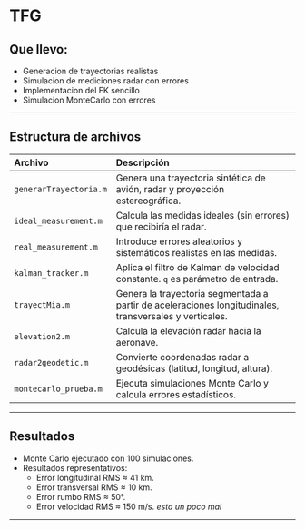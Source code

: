 # TFG
## Que llevo:
- Generacion de trayectorias realistas
- Simulacion de mediciones radar con errores
- Implementacion del FK sencillo
- Simulacion MonteCarlo con errores
---
## Estructura de archivos

| Archivo | Descripción |
|:--------|:------------|
| `generarTrayectoria.m` | Genera una trayectoria sintética de avión, radar y proyección estereográfica. |
| `ideal_measurement.m` | Calcula las medidas ideales (sin errores) que recibiría el radar. |
| `real_measurement.m` | Introduce errores aleatorios y sistemáticos realistas en las medidas. |
| `kalman_tracker.m` | Aplica el filtro de Kalman de velocidad constante. `q` es parámetro de entrada. |
| `trayectMia.m` | Genera la trayectoria segmentada a partir de aceleraciones longitudinales, transversales y verticales. |
| `elevation2.m` | Calcula la elevación radar hacia la aeronave. |
| `radar2geodetic.m` | Convierte coordenadas radar a geodésicas (latitud, longitud, altura). |
| `montecarlo_prueba.m` | Ejecuta simulaciones Monte Carlo y calcula errores estadísticos. |

---

## Resultados

- Monte Carlo ejecutado con 100 simulaciones.
- Resultados representativos:
  - Error longitudinal RMS ≈ 41 km.
  - Error transversal RMS ≈ 10 km.
  - Error rumbo RMS ≈ 50°.
  - Error velocidad RMS ≈ 150 m/s.
*esta un poco mal*
---
